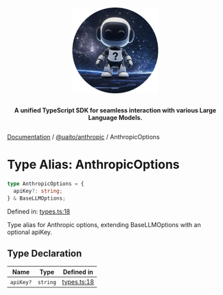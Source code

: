 <div style="display:flex; flex-direction:column; align-items:center;">
<p align="center">
  <img src="../UAITO.png" alt="UAITO Logo" width="200"/>
</p>

<p align="center">
  <strong>A unified TypeScript SDK for seamless interaction with various Large Language Models.</strong>
</p>
</div>

[Documentation](README.md) / [@uaito/anthropic](@uaito.anthropic.md) / AnthropicOptions

# Type Alias: AnthropicOptions

```ts
type AnthropicOptions = {
  apiKey?: string;
} & BaseLLMOptions;
```

Defined in: [types.ts:18](https://github.com/elribonazo/uaito/blob/c848a132a0a25c2e98701cb60475a7556be27253/packages/anthropic/src/types.ts#L18)

Type alias for Anthropic options, extending BaseLLMOptions with an optional apiKey.

## Type Declaration

| Name | Type | Defined in |
| ------ | ------ | ------ |
| `apiKey?` | `string` | [types.ts:18](https://github.com/elribonazo/uaito/blob/c848a132a0a25c2e98701cb60475a7556be27253/packages/anthropic/src/types.ts#L18) |
